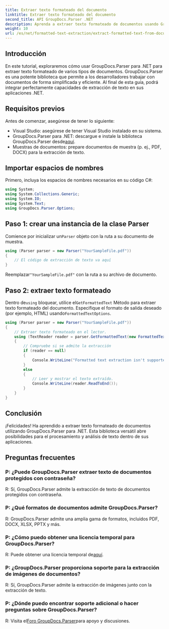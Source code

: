 ```yaml
---
title: Extraer texto formateado del documento
linktitle: Extraer texto formateado del documento
second_title: API GroupDocs.Parser .NET
description: Aprenda a extraer texto formateado de documentos usando GroupDocs.Parser para .NET. Extracción de texto simple y eficiente para sus aplicaciones.
weight: 10
url: /es/net/formatted-text-extraction/extract-formatted-text-from-document/
---
```

## Introducción
En este tutorial, exploraremos cómo usar GroupDocs.Parser para .NET para extraer texto formateado de varios tipos de documentos. GroupDocs.Parser es una potente biblioteca que permite a los desarrolladores trabajar con documentos de forma simplificada y eficiente. Al final de esta guía, podrá integrar perfectamente capacidades de extracción de texto en sus aplicaciones .NET.
## Requisitos previos
Antes de comenzar, asegúrese de tener lo siguiente:
- Visual Studio: asegúrese de tener Visual Studio instalado en su sistema.
-  GroupDocs.Parser para .NET: descargue e instale la biblioteca GroupDocs.Parser desde[aquí](https://releases.groupdocs.com/parser/net/).
- Muestras de documentos: prepare documentos de muestra (p. ej., PDF, DOCX) para la extracción de texto.
## Importar espacios de nombres
Primero, incluya los espacios de nombres necesarios en su código C#:
```csharp
using System;
using System.Collections.Generic;
using System.IO;
using System.Text;
using GroupDocs.Parser.Options;
```
## Paso 1: crear una instancia de la clase Parser
 Comience por inicializar un`Parser` objeto con la ruta a su documento de muestra.
```csharp
using (Parser parser = new Parser("YourSampleFile.pdf"))
{
    // El código de extracción de texto va aquí
}
```
 Reemplazar`"YourSampleFile.pdf"` con la ruta a su archivo de documento.

## Paso 2: extraer texto formateado
 Dentro de`using` bloquear, utilice el`GetFormattedText` Método para extraer texto formateado del documento. Especifique el formato de salida deseado (por ejemplo, HTML) usando`FormattedTextOptions`.
```csharp
using (Parser parser = new Parser("YourSampleFile.pdf"))
{
    // Extraer texto formateado en el lector.
    using (TextReader reader = parser.GetFormattedText(new FormattedTextOptions(FormattedTextMode.Html)))
    {
        // Compruebe si se admite la extracción
        if (reader == null)
        {
            Console.WriteLine("Formatted text extraction isn't supported.");
        }
        else
        {
            // Leer y mostrar el texto extraído.
            Console.WriteLine(reader.ReadToEnd());
        }
    }
}
```

## Conclusión
¡Felicidades! Ha aprendido a extraer texto formateado de documentos utilizando GroupDocs.Parser para .NET. Esta biblioteca versátil abre posibilidades para el procesamiento y análisis de texto dentro de sus aplicaciones.

## Preguntas frecuentes
### P: ¿Puede GroupDocs.Parser extraer texto de documentos protegidos con contraseña?
R: Sí, GroupDocs.Parser admite la extracción de texto de documentos protegidos con contraseña.
### P: ¿Qué formatos de documentos admite GroupDocs.Parser?
R: GroupDocs.Parser admite una amplia gama de formatos, incluidos PDF, DOCX, XLSX, PPTX y más.
### P: ¿Cómo puedo obtener una licencia temporal para GroupDocs.Parser?
 R: Puede obtener una licencia temporal de[aquí](https://purchase.groupdocs.com/temporary-license/).
### P: ¿GroupDocs.Parser proporciona soporte para la extracción de imágenes de documentos?
R: Sí, GroupDocs.Parser admite la extracción de imágenes junto con la extracción de texto.
### P: ¿Dónde puedo encontrar soporte adicional o hacer preguntas sobre GroupDocs.Parser?
 R: Visita el[Foro GroupDocs.Parser](https://forum.groupdocs.com/c/parser/17)para apoyo y discusiones.